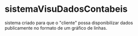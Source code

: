# sistemaVisuDadosContabeis
sistema criado para que o "cliente" possa disponibilizar dados publicamente no formato de um gráfico de linhas.
